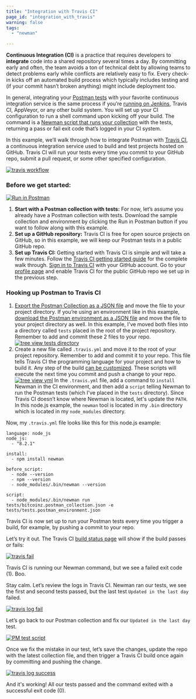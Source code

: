 ```yaml
---
title: "Integration with Travis CI"
page_id: "integration_with_travis"
warning: false
tags:
  - "newman"

---
```


**Continuous Integration (CI)** is a practice that requires developers to **integrate** code into a shared repository several times a day. By committing early and often, the team avoids a ton of technical debt by allowing teams to detect problems early while conflicts are relatively easy to fix. Every check-in kicks off an automated build process which typically includes testing and (if your commit hasn’t broken anything) might include deployment too.

In general, integrating your [Postman tests](/docs/postman/scripts/test_scripts/) with your favorite continuous integration service is the same process if you’re [running on Jenkins](/docs/postman/collection_runs/integration_with_jenkins/), Travis CI, AppVeyor, or any other build system. You will set up your CI configuration to run a shell command upon kicking off your build. The command is a [Newman script that runs your collection](/docs/postman/collection_runs/command_line_integration_with_newman/) with the tests, returning a pass or fail exit code that’s logged in your CI system.

In this example, we’ll walk through how to integrate Postman with [Travis CI](https://travis-ci.org/), a continuous integration service used to build and test projects hosted on GitHub. Travis CI will run your tests every time you commit to your GitHub repo, submit a pull request, or some other specified configuration.

[![travis workflow](https://assets.postman.com/postman-docs/travis_workflow.png)](https://assets.postman.com/postman-docs/travis_workflow.png)

### Before we get started:

[![Run in Postman](https://run.pstmn.io/button.svg)](https://app.getpostman.com/run-collection/b79dc2835758549eed7e#?env%5Btests%5D=W3siZW5hYmxlZCI6dHJ1ZSwia2V5IjoibGFzdERheSIsInZhbHVlIjoiMjAxNy0wOC0xMFQwMDowMzo1OS45MThaIiwidHlwZSI6InRleHQifV0=)

1. **Start with a Postman collection with tests:** For now, let’s assume you already have a Postman collection with tests. Download the sample collection and environment by clicking the Run in Postman button if you want to follow along with this example.
2. **Set up a GitHub repository:** Travis CI is free for open source projects on GitHub, so in this example, we will keep our Postman tests in a public GitHub repo.
3. **Set up Travis CI:** Getting started with Travis CI is simple and will take a few minutes. Follow the [Travis CI getting started guide](https://docs.travis-ci.com/user/getting-started/) for the complete walk through. [Sign in to Travis CI](https://travis-ci.org/auth) with your GitHub account. Go to your [profile page](https://travis-ci.org/profile) and enable Travis CI for the public GitHub repo we set up in the previous step.

### Hooking up Postman to Travis CI

1. [Export the Postman Collection as a JSON file](/docs/postman/collections/data_formats/#exporting-and-importing-postman-data) and move the file to your project directory. If you’re using an environment like in this example, [download the Postman environment as a JSON file](/docs/postman/environments_and_globals/manage_environments/#manage-environments) and move the file to your project directory as well. In this example, I've moved both files into a directory called `tests` placed in the root of the project repository. Remember to add and commit these 2 files to your repo.
  [![tree view tests directory](https://assets.postman.com/postman-docs/travis_tree.png)](https://assets.postman.com/postman-docs/travis_tree.png)
2. Create a new file called `.travis.yml` and move it to the root of your project repository. Remember to add and commit it to your repo. This file tells Travis CI the programming language for your project and how to build it. Any step of the build [can be customized](https://docs.travis-ci.com/user/customizing-the-build). These scripts will execute the next time you commit and push a change to your repo.
  [![tree view yml](https://assets.postman.com/postman-docs/travis_tree_yml.png)](https://assets.postman.com/postman-docs/travis_tree_yml.png)
  In the `.travis.yml` file, add a command to `install` Newman in the CI environment, and then add a `script` telling Newman to run the Postman tests (which I've placed in the `tests` directory). Since Travis CI doesn’t know where Newman is located, let's update the `PATH`. In this node.js example, the `newman` tool is located in my `.bin` directory which is located in my `node_modules` directory.
  
Now, my `.travis.yml` file looks like this for this node.js example:

```
language: node_js
node_js:
  - "8.2.1"

install:
  - npm install newman

before_script:
  - node --version
  - npm --version
  - node_modules/.bin/newman --version

script:
  - node_modules/.bin/newman run tests/bitcoinz.postman_collection.json -e tests/tests.postman_environment.json
```

Travis CI is now set up to run your Postman tests every time you trigger a build, for example, by pushing a commit to your repo.

Let’s try it out. The Travis CI [build status page](https://travis-ci.org/) will show if the build passes or fails:
  
[![travis fail](https://assets.postman.com/postman-docs/travis_fail.png)](https://assets.postman.com/postman-docs/travis_fail.png)

Travis CI is running our Newman command, but we see a failed exit code (1). Boo.

Stay calm. Let’s review the logs in Travis CI. Newman ran our tests, we see the first and second tests passed, but the last test `Updated in the last day` failed.

[![travis log fail](https://assets.postman.com/postman-docs/travis_log_fail.png)](https://assets.postman.com/postman-docs/travis_log_fail.png)

Let’s go back to our Postman collection and fix our `Updated in the last day` test.

[![PM test script](https://assets.postman.com/postman-docs/WS-get-information95.png)](https://assets.postman.com/postman-docs/WS-get-information95.png)

Once we fix the mistake in our test, let’s save the changes, update the repo with the latest collection file, and then trigger a Travis CI build once again by committing and pushing the change.  

[![travis log success](https://assets.postman.com/postman-docs/travis_log_success.png)](https://assets.postman.com/postman-docs/travis_log_success.png)

And it's working! All our tests passed and the command exited with a successful exit code (0).

